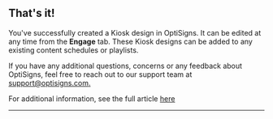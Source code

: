 ## **That's it!**

You've successfully created a Kiosk design in OptiSigns. It can be edited at any time from the **Engage** tab. These Kiosk designs can be added to any existing content schedules or playlists.

If you have any additional questions, concerns or any feedback about OptiSigns, feel free to reach out to our support team at [support@optisigns.com.](mailto:support@optisigns.com)

For additional information, see the full article [here](https://support.optisigns.com/hc/en-us/articles/31449657955347)

---
